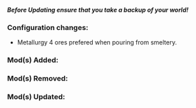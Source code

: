 ***Before Updating ensure that you take a backup of your world!***

### **__Configuration changes:__**
- Metallurgy 4 ores prefered when pouring from smeltery.

### **__Mod(s) Added:__**

### **__Mod(s) Removed:__**

### **__Mod(s) Updated:__**
